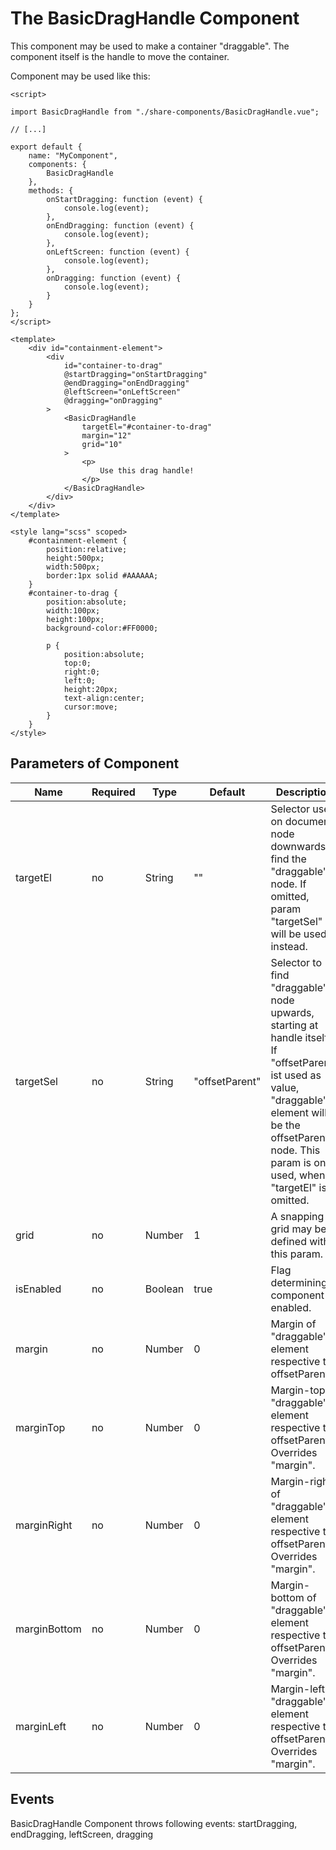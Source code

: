 # The BasicDragHandle Component #

This component may be used to make a container "draggable". The component itself is the handle to move the
container.

Component may be used like this:

```
<script>

import BasicDragHandle from "./share-components/BasicDragHandle.vue";

// [...]

export default {
    name: "MyComponent",
    components: {
        BasicDragHandle
    },
    methods: {
        onStartDragging: function (event) {
            console.log(event);
        },
        onEndDragging: function (event) {
            console.log(event);
        },
        onLeftScreen: function (event) {
            console.log(event);
        },
        onDragging: function (event) {
            console.log(event);
        }
    }
};
</script>

<template>
    <div id="containment-element">
        <div 
            id="container-to-drag"
            @startDragging="onStartDragging"
            @endDragging="onEndDragging"
            @leftScreen="onLeftScreen"
            @dragging="onDragging"
        >
            <BasicDragHandle
                targetEl="#container-to-drag"
                margin="12"
                grid="10"
            >
                <p>
                    Use this drag handle!
                </p>
            </BasicDragHandle>
        </div>
    </div>
</template>

<style lang="scss" scoped>
    #containment-element {
        position:relative;
        height:500px;
        width:500px;
        border:1px solid #AAAAAA;
    }
    #container-to-drag {
        position:absolute;
        width:100px;
        height:100px;
        background-color:#FF0000;
        
        p {
            position:absolute;
            top:0;
            right:0;
            left:0;
            height:20px;
            text-align:center;
            cursor:move;
        }
    }
</style>

```

## Parameters of Component ##
|Name|Required|Type|Default|Description|
|----|--------|----|-------|-----------|
|targetEl|no|String|""|Selector used on document node downwards to find the "draggable" node. If omitted, param "targetSel" will be used instead.|
|targetSel|no|String|"offsetParent"|Selector to find "draggable" node upwards, starting at handle itself. If "offsetParent" ist used as value, "draggable" element will be the offsetParent node. This param is only used, when "targetEl" is omitted.|
|grid|no|Number|1|A snapping grid may be defined with this param.|
|isEnabled|no|Boolean|true|Flag determining if component is enabled.|
|margin|no|Number|0|Margin of "draggable" element respective to offsetParent.|
|marginTop|no|Number|0|Margin-top of "draggable" element respective to offsetParent. Overrides "margin".|
|marginRight|no|Number|0|Margin-right of "draggable" element respective to offsetParent. Overrides "margin".|
|marginBottom|no|Number|0|Margin-bottom of "draggable" element respective to offsetParent. Overrides "margin".|
|marginLeft|no|Number|0|Margin-left of "draggable" element respective to offsetParent. Overrides "margin".|

## Events ##
BasicDragHandle Component throws following events:
startDragging, endDragging, leftScreen, dragging

